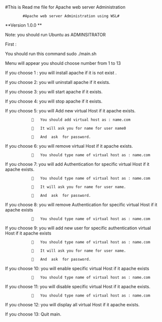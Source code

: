 #This is Read me file for Apache web server Administration

            #Apache web server Administration using WSL#
			
**Version 1.0.0 **

Note:  you should run Ubuntu as ADMINSITRATOR

First :

You should run this command sudo ./main.sh

Menu will appear you should choose number from 1 to 13

If you choose 1 : you will install apache if it is not exist .

If you choose 2: you will uninstall apache if it exists.

If you choose 3: you will start apache if it exists.

If you choose 4: you will stop apache if it exists.

If you choose 5: you will Add new virtual Host if it apache exists.

					You should add virtual host as : name.com
				
					It will ask you for name for user name0
				
					And  ask  for password.
				
If you choose 6: you will remove virtual Host if it apache exists.

					You should type name of virtual host as : name.com
				
If you choose 7: you will add Authentication for specific virtual Host if it apache exists.

					You should type name of virtual host as : name.com
				
					It will ask you for name for user name. 
				
					And  ask  for password.
			
			
If you choose 8: you will remove Authentication for specific virtual Host if it apache exists

					You should type name of virtual host as : name.com
				
If you choose 9: you will add new user for specific authentication virtual Host if it apache exists

					You should type name of virtual host as : name.com
				
					It will ask you for name for user name.
				
					And  ask  for password.
				
If you choose 10: you will enable specific virtual Host if it apache exists

					You should type name of virtual host as : name.com



If you choose 11: you will disable specific virtual Host if it apache exists.

					You should type name of virtual host as : name.com
				
If you choose 12: you will display all virtual Host if it apache exists.

If you choose 13: Quit main.
				
			



